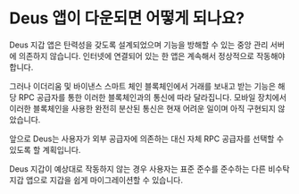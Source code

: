 # Deus 앱이 다운되면 어떻게 되나요?

Deus 지갑 앱은 탄력성을 갖도록 설계되었으며 기능을 방해할 수 있는 중앙 관리 서버에 의존하지 않습니다. 인터넷에 연결되어 있는 한 앱은 계속해서 정상적으로 작동해야 합니다.

그러나 이더리움 및 바이낸스 스마트 체인 블록체인에서 거래를 보내고 받는 기능은 해당 RPC 공급자를 통한 이러한 블록체인과의 통신에 따라 달라집니다. 모바일 장치에서 이러한 블록체인을 사용한 완전히 분산된 통신은 현재 어려운 일이며 아직 구현되지 않았습니다.

앞으로 Deus는 사용자가 외부 공급자에 의존하는 대신 자체 RPC 공급자를 선택할 수 있도록 할 계획입니다.

Deus 지갑이 예상대로 작동하지 않는 경우 사용자는 표준 준수를 준수하는 다른 비수탁 지갑 앱으로 지갑을 쉽게 마이그레이션할 수 있습니다.